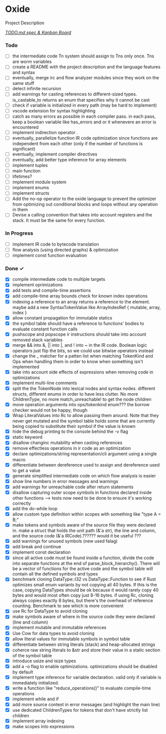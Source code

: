 # Oxide

Project Description

<em>[TODO.md spec & Kanban Board](https://bit.ly/3fCwKfM)</em>

### Todo

- [ ] the intermediate code Tn system should assign to Tns only once. Tns are worm variables
- [ ] create a README with the project description and the language features and syntax
- [ ] eventually, merge irc and flow analyzer modules since they work on the same stuff
- [ ] detect infinite recursion
- [ ] add warnings for casting references to different-sized types. is_castable_to returns an enum that specifies why it cannot be cast
- [ ] check if variable is initialized in every path (may be hard to implement)
- [ ] vscode extension for syntax highlighting
- [ ] catch as many errors as possible in each compiler pass. in each pass, keep a boolean variable like has_errors and or it whenevere an error is encountered
- [ ] implement indirection operator .
- [ ] eventually, parallelize function IR code optimization since functions are independent from each other (only if the number of functions is significant)
- [ ] eventually, implement compiler directives
- [ ] eventually, add better type inference for array elements
- [ ] implement tuples
- [ ] main function
- [ ] lifetimes?
- [ ] implement module system
- [ ] implement enums
- [ ] implement structs
- [ ] Add the no-op operator to the oxide language to prevent the optimizer from optimizing out conditional blocks and loops without any operation in them
- [ ] Devise a calling convention that takes into account registers and the stack. It must be the same for every function.

### In Progress

- [ ] implement IR code to bytecode translation
- [ ] flow analysis (using directed graphs) & optimization
- [ ] implement const function evaluation

### Done ✓

- [x] compile intermediate code to multiple targets
- [x] implement oprimizations
- [x] add tests and compile-time assertions
- [x] add compile-time array bounds check for known index operations
- [x] indexing a reference to an array returns a reference to the element. maybe add a new SyntaxTokenValue like ArrayIndexRef { mutable, array, index }
- [x] allow constant propagation for immutable statics
- [x] the symbol table should have a reference to functions' bodies to evaluate constant function calls
- [x] pushscope and popscope ir instructions should take into account removed stack variables
- [x] merge && into &, || into |, and ! into ~ in the IR code. Boolean logic operators just flip the bits, so we could use bitwise operators instead
- [x] change the _ matcher for a patten list when matching TokenKind and Ops when handling them in order to know when something isn't implemented
- [x] take into account side effects of expressions when removing code in optimizations
- [x] implement multi-line comments
- [x] split the the TokenNode into lexical nodes and syntax nodes. different structs, different enums in order to have less clutter. No more ChildrenType, no more match_unreachable! to get the node children
- [x] move operation arguments into ops/tokenkind enum??? the borrow checker would not be happy, though
- [x] Wrap LiteralValues into Rc to allow passing them around. Note that they never get mutated and the symbol table holds some that are currently being copied to substitute their symbol if the value is known
- [x] hide the debug printing to the console behind the -v flag
- [x] static keyword
- [x] disallow changinc mutability when casting references
- [x] remove effectless operations in ir code as an optimization
- [x] declare optimizations/string representation/cli argument using a single macro
- [x] differentiate between dereference used to assign and dereference used to get a value
- [x] generate simplified intermediate code on which flow analysis is easier
- [x] show line numbers in error messages and warnings
- [x] add warnings for unreachable code after return statements
- [x] disallow capturing outer scope symbols in functions declared inside other functions --> tests now need to be done to ensure it's working correctly
- [x] add the do-while loop
- [x] allow custom type definition within scopes with something like "type A = B;"
- [x] make tokens and symbols aware of the source file they were declared in. make a struct that holds the unit path (&'a str), the line and column, and the source code (&'a IRCode).?????? would it be useful ???
- [x] add warnings for unused symbols (new used falag)
- [x] add break and continue
- [x] implement const declaration
- [x] since all active code must be found inside a function, divide the code into separate functions at the end of parse_block_hierarchy(). There will be a vector of functions for the active code and the symbol table will contain all the defined symbols and types
- [x] benchmark cloning DataType::I32 vs DataType::Function to see if Rust optimizes small enum variants by not copying all 40 bytes. If this is the case, copying DataTypes should be ok because it would rarely copy 40 bytes and would most often copy just 8-16 bytes. if using Rc<DataType>, cloning always copies exactly 8 bytes, but there's the overhead of reference counting. Benchmark to see which is more convenient
- [x] use Rc for DataType to avoid cloning
- [x] make symbols aware of where in the source code they were declared (line and column)
- [x] implement mutable and immutable references
- [x] Use Cow for data types to avoid cloning
- [x] allow literal values for immutable symbols in symbol table
- [x] differentiate between string literals (stack) and heap-allocated strings
- [x] coherce raw string literals to &str and store their value in a static section of the symbol table
- [x] introduce usize and isize types
- [x] add a -o flag to enable optimizations. optimizations should be disabled by default
- [x] implement type inference for variable declaration. valid only if variable is immediately initialized.
- [x] write a function like "reduce_operations()" to evaluate compile-time operations
- [x] implement while and if
- [x] add more source context in error messages (and highlight the main line)
- [x] use dedicated ChildrenTypes for tokens that don't have strictly list children
- [x] implement array indexing
- [x] make scopes into expressions
